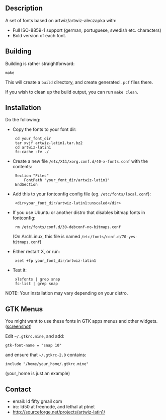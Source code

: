 Description
-----------

A set of fonts based on artwiz/artwiz-aleczapka with:

 * Full ISO-8859-1 support (german, portuguese, swedish etc. characters)
 * Bold version of each font.


Building
--------

Building is rather straightforward:

	make

This will create a `build` directory, and create generated `.pcf` files there.

If you wish to clean up the build output, you can run `make clean`.


Installation
------------

Do the following:

 * Copy the fonts to your font dir:

		cd your_font_dir
		tar xvjf artwiz-latin1.tar.bz2
		cd artwiz-latin1
		fc-cache -fv ./

 * Create a new file `/etc/X11/xorg.conf.d/40-x-fonts.conf` with the contents:

		Section "Files"
			FontPath "your_font_dir/artwiz-latin1"
		EndSection


 * Add this to your fontconfig config file (eg. `/etc/fonts/local.conf`):

		<dir>your_font_dir/artwiz-latin1:unscaled</dir>


 * If you use Ubuntu or another distro that disables bitmap fonts in fontconfig:

		rm /etc/fonts/conf.d/30-debconf-no-bitmaps.conf

	(On ArchLinux, this file is named `/etc/fonts/conf.d/70-yes-bitmaps.conf`)


 * Either restart X, or run:

		xset +fp your_font_dir/artwiz-latin1


 * Test it:

		xlsfonts | grep snap
		fc-list | grep snap


NOTE: Your installation may vary depending on your distro.


GTK Menus
---------

You might want to use these fonts in GTK apps menus and other widgets.
([screenshot](http://artwiz-latin1.sourceforge.net/screenshots/snap-gtk.png))

Edit `~/.gtkrc.mine`, and add:

	gtk-font-name = "snap 10"

and ensure that `~/.gtkrc-2.0` contains:

	include "/home/your_home/.gtkrc.mine"

(your_home is just an example)


Contact
-------

 * email: ld <dot> fifty <at> gmail <dot> com
 * irc: ld50 at freenode, and lethal at ptnet
 * http://sourceforge.net/projects/artwiz-latin1/
